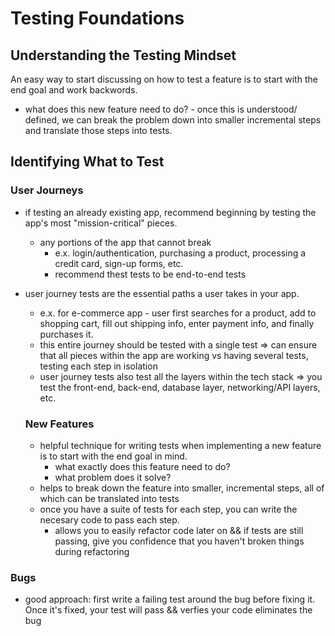 # Testing Foundations
## Understanding the Testing Mindset
An easy way to start discussing on how to test a feature is to start with the end goal and work backwords.
  - what does this new feature need to do? - once this is understood/ defined, we can break the problem down into smaller incremental steps and translate those steps into tests.

## Identifying What to Test
### User Journeys
- if testing an already existing app, recommend beginning by testing the app's most "mission-critical" pieces. 
  - any portions of the app that cannot break
    - e.x. login/authentication, purchasing a product, processing a credit card, sign-up forms, etc.
    - recommend thest tests to be end-to-end tests
- user journey tests are the essential paths a user takes in your app.
  - e.x. for e-commerce app - user first searches for a product, add to shopping cart, fill out shipping info, enter payment info, and finally purchases it.
  - this entire journey should be tested with a single test => can ensure that all pieces within the app are working vs having several tests, testing each step in isolation
  - user journey tests also test all the layers within the tech stack => you test the front-end, back-end, database layer, networking/API layers, etc.

  ### New Features
  - helpful technique for writing tests when implementing a new feature is to start with the end goal in mind.
    - what exactly does this feature need to do?
    - what problem does it solve?
  - helps to break down the feature into smaller, incremental steps, all of which can be translated into tests
  - once you have a suite of tests for each step, you can write the necesary code to pass each step. 
    - allows you to easily refactor code later on && if tests are still passing, give you confidence that you haven't broken things during refactoring

### Bugs
- good approach: first write a failing test around the bug before fixing it. Once it's fixed, your test will pass && verfies your code eliminates the bug
